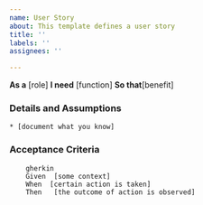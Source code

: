 ```yaml
---
name: User Story
about: This template defines a user story
title: ''
labels: ''
assignees: ''

---
```


**As a** [role]
**I need** [function]
**So that**[benefit]

### Details and Assumptions
    * [document what you know]

### Acceptance Criteria
        gherkin
        Given  [some context]
        When  [certain action is taken]
        Then   [the outcome of action is observed]
